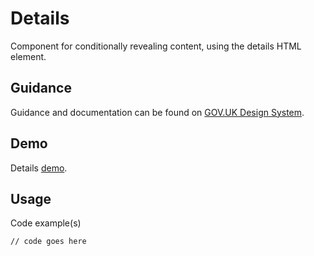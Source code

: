 # Details

Component for conditionally revealing content, using the details HTML element.

## Guidance

Guidance and documentation can be found on [GOV.UK Design System](linkgoeshere).

## Demo

Details [demo](linkgoeshere).

## Usage

Code example(s)

```
// code goes here
```


<!--
## Installation

```
npm install --save @govuk-frontend/details
```
-->
